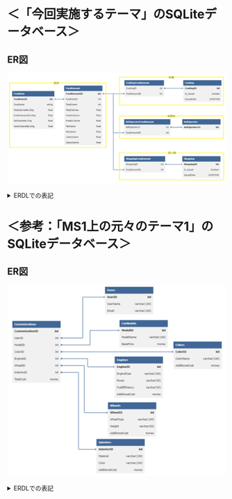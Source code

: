 # ＜「今回実施するテーマ」のSQLiteデータベース＞

## ER図

![ER図](../pic/SQLiteDB：今回実施するテーマ.png)

<details>
<summary>ERDLでの表記</summary>

https://databasediagram.com/app

```sql
/*************【食材】*************/
FoodData
-
FoodDataID int PK
FoodName string
TotalCaloriePer100g float
ProteinGramsPer100g float
FatGramsPer100g float
CarboGramsPer100g float

FoodAmount
-
FoodAmountID int PK
FoodDataID int FK > FoodData.FoodDataID 
TotalGrams int
TotalCalories float
ProteinGrams float
ProteinCalorie float
FatGrams float
FatCalorie float
CarboGrams float
CarboCalorie float

/*************【料理】*************/
Cooking
-
CookingID int PK
Is_issued boolean
IssuedDate DATETIME

CookingFoodAmount
-
CookingID int FK > Cooking.CookingID
FoodAmountID int FK > FoodAmount.FoodAmountID 

/*************【冷蔵庫】*************/
Refrigerator
-
RefrigeratorID int PK

RefrigeratorFoodAmount
-
RefrigeratorID int FK > Refrigerator.RefrigeratorID 
FoodAmountID int FK > FoodAmount.FoodAmountID 

/*************【買い物】*************/
Shopping
-
ShoppingID int PK
Is_issued boolean
IssuedDate DATETIME

ShoppingFoodAmount
-
ShoppingID int FK > Shopping.ShoppingID 
FoodAmountID int FK > FoodAmount.FoodAmountID 
```

</details>


# ＜参考：「MS1上の元々のテーマ1」のSQLiteデータベース＞

## ER図

![ER図](../pic/SQLiteDB：MS1上の元々のテーマ1.png)

<details>
<summary>ERDLでの表記</summary>

https://databasediagram.com/app

```sql
CarModels
-
ModelID int PK
ModelName varchar(100)
BasePrice money NOT NULL

Colors
-
ColorID int PK
ColorName varchar(100)
AdditionalCost money NOT NULL

Engines
-
EngineID int PK
EngineType varchar(100)
Power varchar(50)
FuelEfficiency varchar(50)
AdditionalCost money NOT NULL

Wheels
-
WheelID int PK
WheelType varchar(100)
Weight varchar(50)
AdditionalCost money NOT NULL

Interiors
-
InteriorID int PK
Material varchar(100)
Color varchar(100)
AdditionalCost money NOT NULL

Customizations
-
CustomizationID int PK
UserID int FK > Users.UserID
ModelID int FK > CarModels.ModelID
ColorID int FK > Colors.ColorID
EngineID int FK > Engines.EngineID
WheelID int FK > Wheels.WheelID
InteriorID int FK > Interiors.InteriorID
TotalCost money NOT NULL

Users
-
UserID int PK
UserName varchar(100)
Email varchar(100)
```

</details>